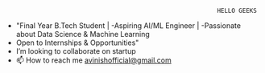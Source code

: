                                                                HELLO GEEKS

- "Final Year B.Tech Student |
-Aspiring AI/ML Engineer |
-Passionate about Data Science & Machine       Learning 
- Open to Internships & Opportunities" 
- I’m looking to collaborate on startup
- 📫 How to reach me avinishofficial@gmail.com



<!---
avinishofficial/avinishofficial is a ✨ special ✨ repository because its `README.md` (this file) appears on your GitHub profile.
You can click the Preview link to take a look at your changes.
--->
